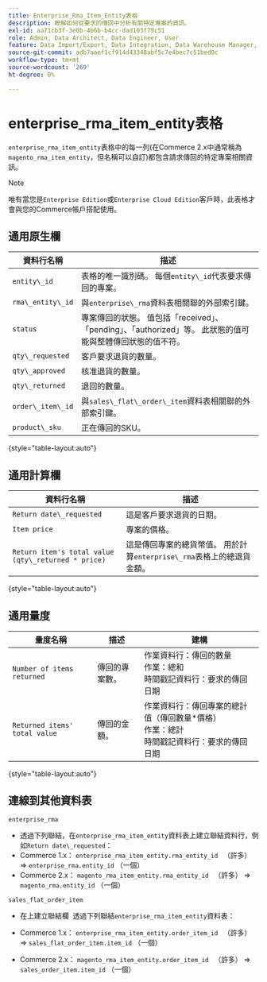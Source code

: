 ```yaml
---
title: Enterprise_Rma_Item_Entity表格
description: 瞭解如何從要求的傳回中分析有關特定專案的資訊。
exl-id: aa71cb3f-3e0b-4b6b-b4cc-dad103f79c51
role: Admin, Data Architect, Data Engineer, User
feature: Data Import/Export, Data Integration, Data Warehouse Manager, Commerce Tables
source-git-commit: adb7aaef1cf914d43348abf5c7e4bec7c51bed0c
workflow-type: tm+mt
source-wordcount: '269'
ht-degree: 0%

---
```


# enterprise_rma_item_entity表格

`enterprise_rma_item_entity`表格中的每一列(在Commerce 2.x中通常稱為`magento_rma_item_entity`，但名稱可以自訂)都包含請求傳回的特定專案相關資訊。

>[!NOTE]
>
>唯有當您是`Enterprise Edition`或`Enterprise Cloud Edition`客戶時，此表格才會與您的Commerce帳戶搭配使用。

## 通用原生欄

| **資料行名稱** | **描述** |
|---|---|
| `entity\_id` | 表格的唯一識別碼。 每個`entity\_id`代表要求傳回的專案。 |
| `rma\_entity\_id` | 與`enterprise\_rma`資料表相關聯的外部索引鍵。 |
| `status` | 專案傳回的狀態。 值包括「received」、「pending」、「authorized」等。 此狀態的值可能與整體傳回狀態的值不符。 |
| `qty\_requested` | 客戶要求退貨的數量。 |
| `qty\_approved` | 核准退貨的數量。 |
| `qty\_returned` | 退回的數量。 |
| `order\_item\_id` | 與`sales\_flat\_order\_item`資料表相關聯的外部索引鍵。 |
| `product\_sku` | 正在傳回的SKU。 |

{style="table-layout:auto"}

## 通用計算欄

| **資料行名稱** | **描述** |
|---|---|
| `Return date\_requested` | 這是客戶要求退貨的日期。 |
| `Item price` | 專案的價格。 |
| `Return item's total value (qty\_returned * price)` | 這是傳回專案的總貨幣值。 用於計算`enterprise\_rma`表格上的總退貨金額。 |

{style="table-layout:auto"}

## 通用量度

| **量度名稱** | **描述** | **建構** |
|---|---|---|
| `Number of items returned` | 傳回的專案數。 | 作業資料行：傳回的數量<br>作業：總和<br>時間戳記資料行：要求的傳回日期 |
| `Returned items' total value` | 傳回的金額。 | 作業資料行：傳回專案的總計值（傳回數量*價格）<br>作業：總計<br>時間戳記資料行：要求的傳回日期 |

{style="table-layout:auto"}

## 連線到其他資料表

`enterprise_rma`

* 透過下列聯結，在`enterprise_rma_item_entity`資料表上建立聯結資料行，例如`Return date\_requested`：
* Commerce 1.x： `enterprise_rma_item_entity.rma_entity_id ` （許多） => `enterprise_rma.entity_id` （一個）
* Commerce 2.x： `magento_rma_item_entity.rma_entity_id ` （許多） => `magento_rma.entity_id` （一個）

`sales_flat_order_item`

* 在上建立聯結欄  透過下列聯結`enterprise_rma_item_entity`資料表：

* Commerce 1.x： `enterprise_rma_item_entity.order_item_id ` （許多） => `sales_flat_order_item.item_id` （一個）
* Commerce 2.x： `magento_rma_item_entity.order_item_id ` （許多） => `sales_order_item.item_id` （一個）
